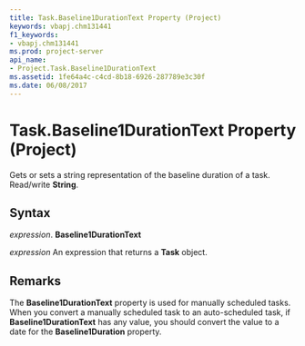 ```yaml
---
title: Task.Baseline1DurationText Property (Project)
keywords: vbapj.chm131441
f1_keywords:
- vbapj.chm131441
ms.prod: project-server
api_name:
- Project.Task.Baseline1DurationText
ms.assetid: 1fe64a4c-c4cd-8b18-6926-287789e3c30f
ms.date: 06/08/2017
---
```



# Task.Baseline1DurationText Property (Project)

Gets or sets a string representation of the baseline duration of a task. Read/write  **String**.


## Syntax

 _expression_. **Baseline1DurationText**

 _expression_ An expression that returns a **Task** object.


## Remarks

The  **Baseline1DurationText** property is used for manually scheduled tasks. When you convert a manually scheduled task to an auto-scheduled task, if **Baseline1DurationText** has any value, you should convert the value to a date for the **Baseline1Duration** property.


